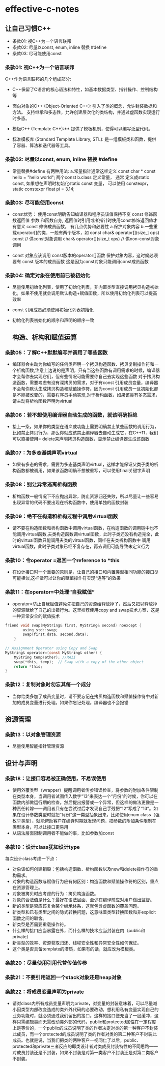 # effective-c-notes

## 让自己习惯C++
* 条款01: 视C++为一个语言联邦
* 条款02: 尽量以const, enum, inline 替换 #define
* 条款03: 尽可能使用const


### 条款01: 视C++为一个语言联邦

C++作为语言联邦的几个组成部分:
* C++保留了C语言的核心语法和特性，如基本数据类型、指针操作、控制结构等

* 面向对象的C++ (Object-Oriented C++):
引入了类的概念，允许封装数据和方法。
支持继承和多态性，允许创建层次化的类结构，并通过虚函数实现运行时多态。

* 模板C++ (Template C++):**
提供了模板机制，使得可以编写泛型代码。

* 标准模板库 (Standard Template Library, STL):
是一组模板类和函数，提供了容器、算法和迭代器等工具。

### 条款02: 尽量以const, enum, inline 替换 #define
* 常量替换#define 有两种用法:
a.常量指针通常这样定义 const char * const hello = "hello world";  两个const
b.class 定义常量， 通常 定义成static const, 如果想在声明时初始化static const 变量， 可以使用
constexpr， static constexpr float pi = 3.14;

### 条款03: 尽可能使用const
* const优势：
使用const明确告知编译器和程序员该值保持不变
const 修饰函数返回值 参数 和函数自身, 返回值时引用或者指针时使用const修饰返回值才有意义
const 修饰成员函数， 有几点优势和必要性
a.保护对象内容
b.一些重载operator[]的类，一般有两个版本，如
    const char& operator[](size_t ops) const // 供const对象调用
    char& operator[](size_t ops)    // 供non-const对象调用
    
* const 对象应该调用 const版本的operator[]函数 保护对象内容，这时候必须要有 const 版本的成员函数
这是因为const对象只能调用const成员函数

### 条款04: 确定对象在使用前已被初始化
* 尽量使用初始化列表，使用了初始化列表，非内置类型直接调用拷贝构造初始化，如果不使用就会调用默认构造+赋值函数，所以使用初始化列表可以提高效率
* const 引用成员必须使用初始化列表初始化
* 初始化列表初始化的顺序和声明的顺序一致

  ## 构造、析构和赋值运算

### 条款05：了解C++默默编写并调用了哪些函数
* 编译器会主动为你编写的任何类声明一个拷贝构造函数、拷贝复制操作符和一个析构函数,注意上边说的是声明，只有当这些函数有调用需求的时候，编译器才会帮你去实现它们，但有些情况可能需要你自己去实现这些函数
对于拷贝构造函数，需要考虑有没有深拷贝的需求，对于有const 引用成员变量，编译器不会帮你默认生成拷贝构造和赋值操作符，因为const 引用成员一旦初始化都是不能被改变的，需要程序员手动实现,对于析构函数，如果该类有多态需求，请主动将析构函数声明为virtual

### 条款06：若不想使用编译器自动生成的函数，就该明确拒绝
* 接上一条，如果你的类型在语义或功能上需要明确禁止某些函数的调用行为，比如禁止拷贝行为，那么你就应该禁止编译器去自动生成它，在C++11，我们可以直接使用= delete来声明拷贝构造函数，显示禁止编译器生成该函数

### 条款07：为多态基类声明virtual
* 如果有多态的需求，需要为多态基类声明virtual，这样才能保证父类子类的析构函数都被调用，如果该函数明确不想被重写，可以使用final关键字声明

### 条款08：别让异常逃离析构函数
* 析构函数一般情况下不应抛出异常，防止资源归还失败，所以尽量让一些容易出现异常的代码不要出现在析构函数中，使用单独的函数封装

### 条款09：绝不在构造和析构过程中调用virtual函数
* 请不要在构造函数和析构函数中调用virtual函数，在构造函数的调用链中也不能调用virtual函数,夫类构造函数调virtual函数，此时子类还没有构造完全，此时的virtual函数只能调用夫类的virtual函数，同样在夫类析构函数中
  调用virtual函数，此时子类对象已经不复存在，再去调用可能导致未定义行为
  
### 条款10：令operator =返回一个reference to *this
* 在设计接口时一个重要的原则是，让自己的接口和内置类型相同功能的接口尽可能相似,这样做可以让你的赋值操作符实现“连等”的效果

### 条款11：在operator=中处理“自我赋值”
* operator=防止自我赋值避免先把自己的资源给释放掉了，然后又把以释放掉的资源赋给了自己的出错行为。这里推荐使用copy and swap技术方案，这是一种异常安全的赋值技术
```c
friend void swap(MyString& first, MyString& second) noexcept {
		using std::swap;
		swap(first.data, second.data);
	}
 
// Assignment Operator using Copy and Swap
MyString& operator=(const MyString& other) {
    MyString temp(other); //RAII
    swap(*this, temp);  // Swap with a copy of the other object
    return *this;
}
```

### 条款12：复制对象时勿忘其每一个成分
* 当你给类多加了成员变量时，请不要忘记在拷贝构造函数和赋值操作符中对新加的成员变量进行处理。如果你忘记处理，编译器也不会报错

## 资源管理

### 条款13：以对象管理资源
* 尽量使用智能指针管理资源

## 设计与声明

### 条款18：让接口容易被正确使用，不易误使用
* 使用外覆类型（wrapper）提醒调用者传参错误检查，将参数的附加条件限制在类型本身，当调用者试图传入数字“13”来表达一个“月份”的时候，你可以在函数内部做运行期的检查，然后提出报警或一个异常，但这样的做法更像是一种责任转嫁——调用者只有在尝试过后才发现自己手残把“12”写成了“13”。如果在设计参数类型时就把“月份”这一类型抽象出来，比如使用enum class（强枚举类型），就能帮助客户在编译时期就发现问题，把参数的附加条件限制在类型本身，可以让接口更易用
* 从语法层面限制调用者不能做的事，比如参数加const

### 条款19：设计class犹如设计type
每次设计class考虑一下点：
* 对象该如何创建销毁：包括构造函数、析构函数以及new和delete操作符的重构需求。
* 对象的构造函数与赋值行为应有何区别：构造函数和赋值操作符的区别，重点在资源管理上。
* 对象被拷贝时应考虑的行为：拷贝构造函数。
* 对象的合法值是什么？最好在语法层面、至少在编译前应对用户做出监督。
* 新的类型是否应该复合某个继承体系，这就包含虚函数的覆盖问题。
* 新类型和已有类型之间的隐式转换问题，这意味着类型转换函数和非explicit函数之间的取舍。
* 新类型是否需要重载操作符。
* 什么样的接口应当暴露在外，而什么样的技术应当封装在内（public和private）
* 新类型的效率、资源获取归还、线程安全性和异常安全性如何保证。
* 这个类是否具备template的潜质，如果有的话，就应改为模板类。

### 条款20：尽量使用引用代替传值传参

### 条款21：不要引用返回一个stack对象还是heap对象

### 条款22：将成员变量声明为private
* 请对class内所有成员变量声明为private，对变量的封装意味着，可以尽量减小因类型内部改变造成的类外外代码的必要改动，想利用私有变量实现自己的业务功能时，就必须通过我们留出的接口，这样的接口便充当了一层缓冲，这样只需编辑类而无需改动类外部的代码，public和protected属性在一定程度上是等价的，一个public的成员说明了类的作者决定对类的第一种客户不封装此成员，而一个protected的成员说明了类的作者对类的第二种客户不封装此成员。也就是说，当我们把类的两种客户一视同仁了以后，public、protected和private三者反应的即类设计者对类成员封装特性的不同思路——对成员封装还是不封装，如果不封装是对第一类客户不封装还是对第二类客户不封装。





